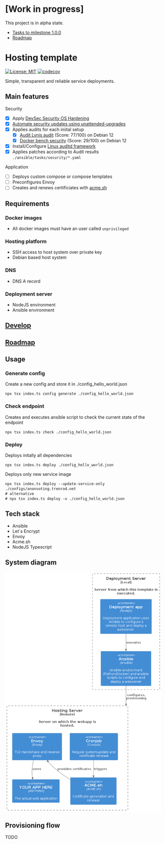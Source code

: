 # [Work in progress]

This project is in alpha state.
- [Tasks to milestone 1.0.0](https://github.com/Trenrod/HostingTemplate/milestone/1)
- [Roadmap](docs/Roadmap.md)

# Hosting template

[![License: MIT](https://cdn.prod.website-files.com/5e0f1144930a8bc8aace526c/65dd9eb5aaca434fac4f1c34_License-MIT-blue.svg)](/LICENSE)
[![codecov](https://codecov.io/github/Trenrod/HostingTemplate/graph/badge.svg?token=RPN5KMKI2V)](https://codecov.io/github/Trenrod/HostingTemplate)

Simple, transparent and reliable service deployments.

## Main features

Security
- [x] Apply [DevSec Security OS Hardening](https://github.com/dev-sec/ansible-collection-hardening)
- [x] [Automate security updates using unattended-upgrades](https://galaxy.ansible.com/ui/repo/published/hifis/toolkit/content/role/unattended_upgrades/)
- [x] Applies audits for each iniital setup
	- [x] [Audit Lynis audit](https://cisofy.com/lynis/#introduction) (Score: 77/100) on Debian 12
	- [x] [Docker bench security](https://github.com/docker/docker-bench-security) (Score: 29/100) on Debian 12
- [x] Install/Configure [Linux auditd framework](https://linux.die.net/man/8/auditd)
- [x] Applies patches according to Audit results `./ansible/tasks/security/*.yaml`

Application
- [ ] Deploys custom compose or compose templates
- [ ] Preconfigures Envoy
- [ ] Creates and renews certificiates with [acme.sh](https://github.com/acmesh-official/acme.sh)

## Requirements

### Docker images
- All docker images must have an user called `unprivileged`

### Hosting platform
- SSH access to host system over private key
- Debian based host system

### DNS
- DNS A record

### Deployment server
- NodeJS environment
- Ansible environment

## [Develop](docs/Develop.md)

## [Roadmap](docs/Roadmap.md)

## Usage

### Generate config
Create a new config and store it in ./config_hello_world.json
```shell
npx tsx index.ts config generate ./config_hello_world.json
```

### Check endpoint
Creates and executes ansible script to check the current state of the endpoint

```shell
npx tsx index.ts check ./config_hello_world.json
```

### Deploy
Deploys initally all dependencies
```shell
npx tsx index.ts deploy ./config_hello_world.json
```

Deploys only new service image
```shell
npx tsx index.ts deploy --update-service-only ./configs/anonvoting.trenrod.net
# alternative
# npx tsx index.ts deploy -u ./config_hello_world.json
```

## Tech stack

- Ansible
- Let`s Encrypt
- Envoy
- Acme.sh
- NodeJS Typescript

## System diagram

![alt text](<docs/Hosting template systemdiagram.png>)

## Provisioning flow

TODO
